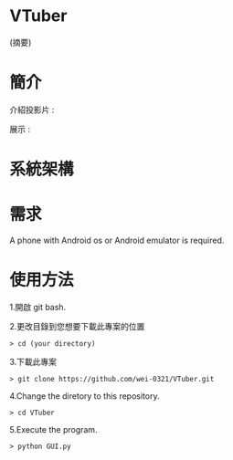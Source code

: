 # VTuber

(摘要)


# 簡介

介紹投影片 : 


展示 :





# 系統架構


# 需求
A phone with Android os or Android emulator is required.

# 使用方法
1.開啟 git bash. 

2.更改目錄到您想要下載此專案的位置 
```
> cd (your directory)
```
3.下載此專案 
```
> git clone https://github.com/wei-0321/VTuber.git
```
4.Change the diretory to this repository.
```
> cd VTuber
```
5.Execute the program.
```
> python GUI.py
```

